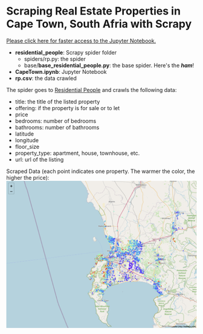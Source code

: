 # Scraping Real Estate Properties in Cape Town, South Afria with Scrapy

[Please click here for faster access to the Jupyter Notebook.](https://nbviewer.jupyter.org/github/tainangao/webscraping---real-estate/blob/master/CapeTown.ipynb)
- **residential_people**: Scrapy spider folder
    - spiders/rp.py: the spider
    - base/**base_residential_people.py**: the base spider. Here's the **_ham_**!
- **CapeTown.ipynb**: Jupyter Notebook
- **rp.csv**: the data crawled



The spider goes to [Residential People](https://www.residentialpeople.com/za/) and crawls the following data:
- title: the title of the listed property
- offering: if the property is for sale or to let
- price
- bedrooms: number of bedrooms
- bathrooms: number of bathrooms
- latitude
- longitude
- floor_size
- property_type: apartment, house, townhouse, etc.
- url: url of the listing

Scraped Data (each point indicates one property. The warmer the color, the higher the price): 
![Capt_Town_Map](https://github.com/tainangao/webscraping---real-estate/blob/master/cape_town_map.png "Scraped Cape Town Apartments")

